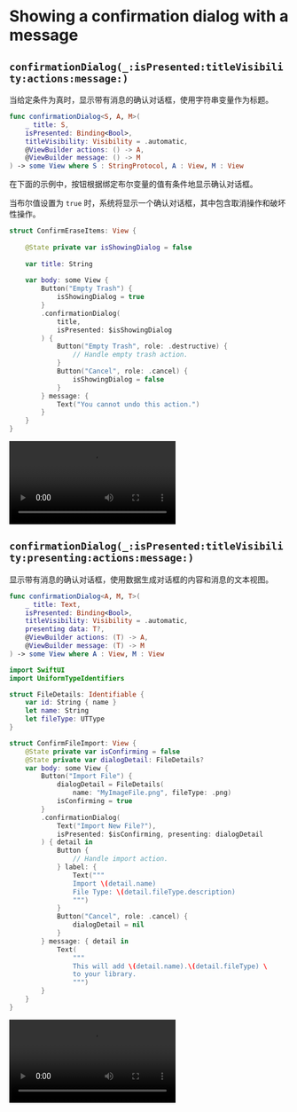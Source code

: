 # Showing a confirmation dialog with a message

## `confirmationDialog(_:isPresented:titleVisibility:actions:message:)`

当给定条件为真时，显示带有消息的确认对话框，使用字符串变量作为标题。

```swift
func confirmationDialog<S, A, M>(
    _ title: S,
    isPresented: Binding<Bool>,
    titleVisibility: Visibility = .automatic,
    @ViewBuilder actions: () -> A,
    @ViewBuilder message: () -> M
) -> some View where S : StringProtocol, A : View, M : View
```

在下面的示例中，按钮根据绑定布尔变量的值有条件地显示确认对话框。

当布尔值设置为 `true` 时，系统将显示一个确认对话框，其中包含取消操作和破坏性操作。

```swift
struct ConfirmEraseItems: View {
    
    @State private var isShowingDialog = false
    
    var title: String
    
    var body: some View {
        Button("Empty Trash") {
            isShowingDialog = true
        }
        .confirmationDialog(
            title,
            isPresented: $isShowingDialog
        ) {
            Button("Empty Trash", role: .destructive) {
                // Handle empty trash action.
            }
            Button("Cancel", role: .cancel) {
                isShowingDialog = false
            }
        } message: {
            Text("You cannot undo this action.")
        }
    }
}
```
<video src="../../video/ConfirmationDialogMessage.mp4" controls="controls"></video>



## `confirmationDialog(_:isPresented:titleVisibility:presenting:actions:message:)`

显示带有消息的确认对话框，使用数据生成对话框的内容和消息的文本视图。

```swift
func confirmationDialog<A, M, T>(
    _ title: Text,
    isPresented: Binding<Bool>,
    titleVisibility: Visibility = .automatic,
    presenting data: T?,
    @ViewBuilder actions: (T) -> A,
    @ViewBuilder message: (T) -> M
) -> some View where A : View, M : View
```


```swift
import SwiftUI
import UniformTypeIdentifiers

struct FileDetails: Identifiable {
    var id: String { name }
    let name: String
    let fileType: UTType
}

struct ConfirmFileImport: View {
    @State private var isConfirming = false
    @State private var dialogDetail: FileDetails?
    var body: some View {
        Button("Import File") {
            dialogDetail = FileDetails(
                name: "MyImageFile.png", fileType: .png)
            isConfirming = true
        }
        .confirmationDialog(
            Text("Import New File?"),
            isPresented: $isConfirming, presenting: dialogDetail
        ) { detail in
            Button {
                // Handle import action.
            } label: {
                Text("""
                Import \(detail.name)
                File Type: \(detail.fileType.description)
                """)
            }
            Button("Cancel", role: .cancel) {
                dialogDetail = nil
            }
        } message: { detail in
            Text(
                """
                This will add \(detail.name).\(detail.fileType) \
                to your library.
                """)
        }
    }
}

```

<video src="../../video/ConfirmationDialogMessagePresenting.mp4" controls="controls"></video>
